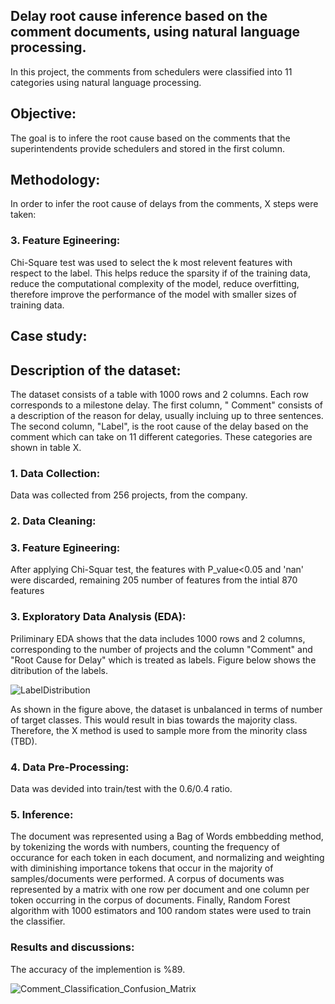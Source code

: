 ## Delay root cause inference based on the comment documents, using natural language processing. 

In this project, the comments from schedulers were classified into 11 categories using natural language processing.

## Objective:
The goal is to infere the root cause based on the comments that the superintendents provide schedulers and stored in the first column. 

## Methodology:
In order to infer the root cause of delays from the comments, X steps were taken: 


### 3. Feature Egineering: 
Chi-Square test was used to select the k most relevent features with respect to the label. This helps reduce the sparsity if of the training data, reduce the computational complexity of the model, reduce overfitting, therefore improve the performance of the model with smaller sizes of training data. 

## Case study:

## Description of the dataset:
The dataset consists of a table with 1000 rows and 2 columns. Each row corresponds to a milestone delay. 
The first column, " Comment" consists of a description of the reason for delay, usually incluing up to three 
sentences. The second column, "Label", is the root cause of the delay based on the comment which can take 
on 11 different categories. These categories are shown in table X. 

### 1. Data Collection:
Data was collected from 256 projects, from the company. 
### 2. Data Cleaning:

### 3. Feature Egineering: 
After applying Chi-Squar test, the features with P_value<0.05 and 'nan' were discarded, remaining 205 number of features from the intial 870 features 


### 3. Exploratory Data Analysis (EDA):
Priliminary EDA shows that the data includes 1000 rows and 2 columns, corresponding to the number of projects and the column "Comment" and "Root Cause for Delay" which is treated as labels. Figure below shows the ditribution of the labels. 

![LabelDistribution](https://user-images.githubusercontent.com/55706949/186999007-bf799541-2fef-4cc7-ab29-bb151212daca.png)

As shown in the figure above, the dataset is unbalanced in terms of number of target classes. This would result in bias towards the majority class. Therefore, the X method is used to sample more from the minority class (TBD). 

### 4. Data Pre-Processing:
 Data was devided into train/test with the 0.6/0.4 ratio. 
### 5. Inference:
 The document was represented using a Bag of Words embbedding method, by tokenizing the words with numbers, counting the frequency of occurance for each token in each document, and normalizing and weighting with diminishing importance tokens that occur in the majority of samples/documents were performed. A corpus of documents was represented by a matrix with one row per document and one column per token occurring in the corpus of documents. Finally, Random Forest algorithm with 1000 estimators and 100 random states were used to train the classifier. 



### Results and discussions:
The accuracy of the implemention is %89. 


 ![Comment_Classification_Confusion_Matrix](https://user-images.githubusercontent.com/55706949/186998256-09feca58-8472-4c7e-9e55-1d2277e988e5.png)

 










